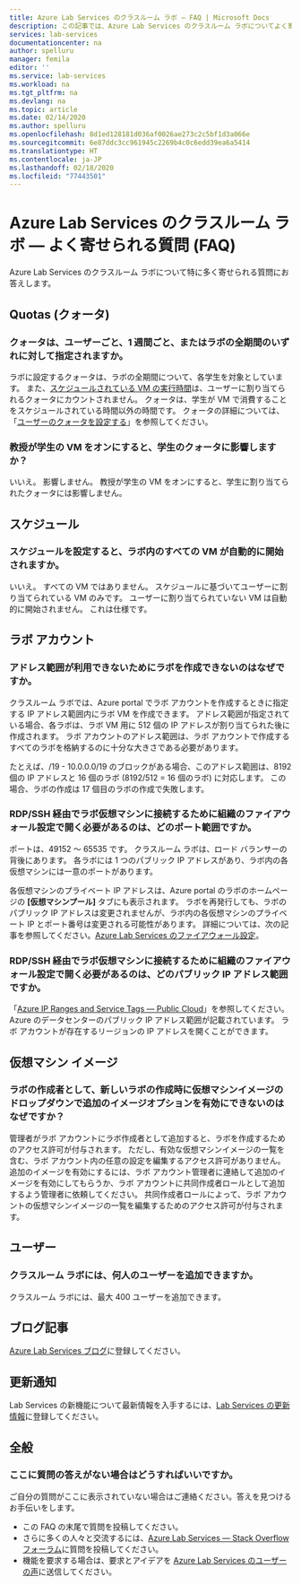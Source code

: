 ```yaml
---
title: Azure Lab Services のクラスルーム ラボ — FAQ | Microsoft Docs
description: この記事では、Azure Lab Services のクラスルーム ラボについてよく寄せられる質問 (FAQ) への回答を示します。
services: lab-services
documentationcenter: na
author: spelluru
manager: femila
editor: ''
ms.service: lab-services
ms.workload: na
ms.tgt_pltfrm: na
ms.devlang: na
ms.topic: article
ms.date: 02/14/2020
ms.author: spelluru
ms.openlocfilehash: 8d1ed128181d036af0026ae273c2c5bf1d3a066e
ms.sourcegitcommit: 6e87ddc3cc961945c2269b4c0c6edd39ea6a5414
ms.translationtype: HT
ms.contentlocale: ja-JP
ms.lasthandoff: 02/18/2020
ms.locfileid: "77443501"
---
```

# <a name="classroom-labs-in-azure-lab-services--frequently-asked-questions-faq"></a>Azure Lab Services のクラスルーム ラボ — よく寄せられる質問 (FAQ)
Azure Lab Services のクラスルーム ラボについて特に多く寄せられる質問にお答えします。 

## <a name="quotas"></a>Quotas (クォータ)

### <a name="is-the-quota-per-user-or-per-week-or-per-entire-duration-of-the-lab"></a>クォータは、ユーザーごと、1 週間ごと、またはラボの全期間のいずれに対して指定されますか。 
ラボに設定するクォータは、ラボの全期間について、各学生を対象としています。 また、[スケジュールされている VM の実行時間](how-to-create-schedules.md)は、ユーザーに割り当てられるクォータにカウントされません。 クォータは、学生が VM で消費することをスケジュールされている時間以外の時間です。  クォータの詳細については、「[ユーザーのクォータを設定する](how-to-configure-student-usage.md#set-quotas-for-users)」を参照してください。

### <a name="if-professor-turns-on-a-student-vm-does-that-affect-the-student-quota"></a>教授が学生の VM をオンにすると、学生のクォータに影響しますか？ 
いいえ。 影響しません。 教授が学生の VM をオンにすると、学生に割り当てられたクォータには影響しません。 

## <a name="schedules"></a>スケジュール

### <a name="do-all-vms-in-the-lab-start-automatically-when-a-schedule-is-set"></a>スケジュールを設定すると、ラボ内のすべての VM が自動的に開始されますか。 
いいえ。 すべての VM ではありません。 スケジュールに基づいてユーザーに割り当てられている VM のみです。 ユーザーに割り当てられていない VM は自動的に開始されません。 これは仕様です。 

## <a name="lab-accounts"></a>ラボ アカウント

### <a name="why-am-i-not-able-to-create-a-lab-because-of-unavailability-of-the-address-range"></a>アドレス範囲が利用できないためにラボを作成できないのはなぜですか。 
クラスルーム ラボでは、Azure portal でラボ アカウントを作成するときに指定する IP アドレス範囲内にラボ VM を作成できます。 アドレス範囲が指定されている場合、各ラボは、ラボ VM 用に 512 個の IP アドレスが割り当てられた後に作成されます。 ラボ アカウントのアドレス範囲は、ラボ アカウントで作成するすべてのラボを格納するのに十分な大きさである必要があります。 

たとえば、/19 - 10.0.0.0/19 のブロックがある場合、このアドレス範囲は、8192 個の IP アドレスと 16 個のラボ (8192/512 = 16 個のラボ) に対応します。 この場合、ラボの作成は 17 個目のラボの作成で失敗します。

### <a name="what-port-ranges-should-i-open-on-my-organizations-firewall-setting-to-connect-to-lab-virtual-machines-via-rdpssh"></a>RDP/SSH 経由でラボ仮想マシンに接続するために組織のファイアウォール設定で開く必要があるのは、どのポート範囲ですか。

ポートは、49152 ～ 65535 です。 クラスルーム ラボは、ロード バランサーの背後にあります。 各ラボには 1 つのパブリック IP アドレスがあり、ラボ内の各仮想マシンには一意のポートがあります。 

各仮想マシンのプライベート IP アドレスは、Azure portal のラボのホームページの **[仮想マシンプール]** タブにも表示されます。 ラボを再発行しても、ラボのパブリック IP アドレスは変更されませんが、ラボ内の各仮想マシンのプライベート IP とポート番号は変更される可能性があります。 詳細については、次の記事を参照してください。[Azure Lab Services のファイアウォール設定](how-to-configure-firewall-settings.md)。

### <a name="what-public-ip-address-range-should-i-open-on-my-organizations-firewall-settings-to-connect-to-lab-virtual-machines-via-rdpssh"></a>RDP/SSH 経由でラボ仮想マシンに接続するために組織のファイアウォール設定で開く必要があるのは、どのパブリック IP アドレス範囲ですか。
「[Azure IP Ranges and Service Tags — Public Cloud](https://www.microsoft.com/download/details.aspx?id=56519)」を参照してください。Azure のデータセンターのパブリック IP アドレス範囲が記載されています。 ラボ アカウントが存在するリージョンの IP アドレスを開くことができます。

## <a name="virtual-machine-images"></a>仮想マシン イメージ

### <a name="as-a-lab-creator-why-cant-i-enable-additional-image-options-in-the-virtual-machine-images-dropdown-when-creating-a-new-lab"></a>ラボの作成者として、新しいラボの作成時に仮想マシンイメージのドロップダウンで追加のイメージオプションを有効にできないのはなぜですか？

管理者がラボ アカウントにラボ作成者として追加すると、ラボを作成するためのアクセス許可が付与されます。 ただし、有効な仮想マシンイメージの一覧を含む、ラボ アカウント内の任意の設定を編集するアクセス許可がありません。 追加のイメージを有効にするには、ラボ アカウント管理者に連絡して追加のイメージを有効にしてもらうか、ラボ アカウントに共同作成者ロールとして追加するよう管理者に依頼してください。 共同作成者ロールによって、ラボ アカウントの仮想マシンイメージの一覧を編集するためのアクセス許可が付与されます。

## <a name="users"></a>ユーザー

### <a name="how-many-users-can-be-in-a-classroom-lab"></a>クラスルーム ラボには、何人のユーザーを追加できますか。
クラスルーム ラボには、最大 400 ユーザーを追加できます。 

## <a name="blog-post"></a>ブログ記事
[Azure Lab Services ブログ](https://azure.microsoft.com/blog/tag/azure-lab-services/)に登録してください。

## <a name="update-notifications"></a>更新通知
Lab Services の新機能について最新情報を入手するには、[Lab Services の更新情報](https://azure.microsoft.com/updates/?product=lab-services)に登録してください。

## <a name="general"></a>全般
### <a name="what-if-my-question-isnt-answered-here"></a>ここに質問の答えがない場合はどうすればいいですか。
ご自分の質問がここに表示されていない場合はご連絡ください。答えを見つけるお手伝いをします。

- この FAQ の末尾で質問を投稿してください。 
- さらに多くの人々と交流するには、[Azure Lab Services — Stack Overflow フォーラム](https://stackoverflow.com/questions/tagged/azure-lab-services)に質問を投稿してください。 
- 機能を要求する場合は、要求とアイデアを [Azure Lab Services のユーザーの声](https://feedback.azure.com/forums/320373-lab-services?category_id=352774)に送信してください。

